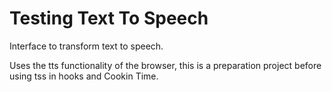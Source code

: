 # Testing Text To Speech

Interface to transform text to speech.

Uses the tts functionality of the browser, this is a preparation project before using tss
in hooks and Cookin Time.